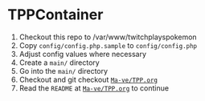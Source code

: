 # TPPContainer

1. Checkout this repo to /var/www/twitchplayspokemon
2. Copy `config/config.php.sample` to `config/config.php`
3. Adjust config values where necessary
4. Create a `main/` directory
5. Go into the `main/` directory
6. Checkout and git checkout [`Ma-ve/TPP.org`](https://github.com/Ma-ve/TPP.org)
7. Read the `README` at [`Ma-ve/TPP.org`](https://github.com/Ma-ve/TPP.org) to continue
